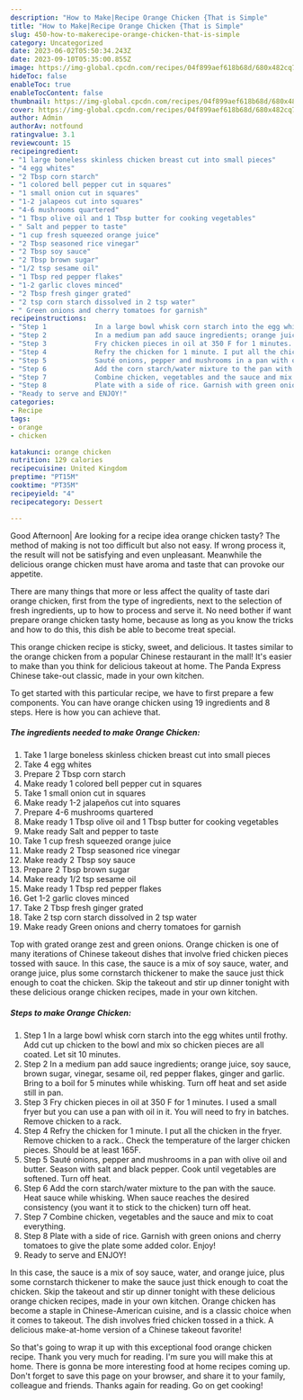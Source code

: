 ```yaml
---
description: "How to Make|Recipe Orange Chicken {That is Simple"
title: "How to Make|Recipe Orange Chicken {That is Simple"
slug: 450-how-to-makerecipe-orange-chicken-that-is-simple
category: Uncategorized
date: 2023-06-02T05:50:34.243Z
date: 2023-09-10T05:35:00.855Z
image: https://img-global.cpcdn.com/recipes/04f899aef618b68d/680x482cq70/orange-chicken-recipe-main-photo.jpg
hideToc: false
enableToc: true
enableTocContent: false
thumbnail: https://img-global.cpcdn.com/recipes/04f899aef618b68d/680x482cq70/orange-chicken-recipe-main-photo.jpg
cover: https://img-global.cpcdn.com/recipes/04f899aef618b68d/680x482cq70/orange-chicken-recipe-main-photo.jpg
author: Admin
authorAv: notfound
ratingvalue: 3.1
reviewcount: 15
recipeingredient:
- "1 large boneless skinless chicken breast cut into small pieces"
- "4 egg whites"
- "2 Tbsp corn starch"
- "1 colored bell pepper cut in squares"
- "1 small onion cut in squares"
- "1-2 jalapeos cut into squares"
- "4-6 mushrooms quartered"
- "1 Tbsp olive oil and 1 Tbsp butter for cooking vegetables"
- " Salt and pepper to taste"
- "1 cup fresh squeezed orange juice"
- "2 Tbsp seasoned rice vinegar"
- "2 Tbsp soy sauce"
- "2 Tbsp brown sugar"
- "1/2 tsp sesame oil"
- "1 Tbsp red pepper flakes"
- "1-2 garlic cloves minced"
- "2 Tbsp fresh ginger grated"
- "2 tsp corn starch dissolved in 2 tsp water"
- " Green onions and cherry tomatoes for garnish"
recipeinstructions:
- "Step 1            In a large bowl whisk corn starch into the egg whites until frothy. Add cut up chicken to the bowl and mix so chicken pieces are all coated. Let sit 10 minutes."
- "Step 2            In a medium pan add sauce ingredients; orange juice, soy sauce, brown sugar, vinegar, sesame oil, red pepper flakes, ginger and garlic. Bring to a boil for 5 minutes while whisking. Turn off heat and set aside still in pan."
- "Step 3            Fry chicken pieces in oil at 350 F for 1 minutes. I used a small fryer but you can use a pan with oil in it. You will need to fry in batches. Remove chicken to a rack."
- "Step 4            Refry the chicken for 1 minute. I put all the chicken in the fryer. Remove chicken to a rack.. Check the temperature of the larger chicken pieces. Should be at least 165F."
- "Step 5            Sauté onions, pepper and mushrooms in a pan with olive oil and butter. Season with salt and black pepper. Cook until vegetables are softened. Turn off heat."
- "Step 6            Add the corn starch/water mixture to the pan with the sauce. Heat sauce while whisking. When sauce reaches the desired consistency (you want it to stick to the chicken) turn off heat."
- "Step 7            Combine chicken, vegetables and the sauce and mix to coat everything."
- "Step 8            Plate with a side of rice. Garnish with green onions and cherry tomatoes to give the plate some added color. Enjoy!"
- "Ready to serve and ENJOY!"
categories:
- Recipe
tags:
- orange
- chicken

katakunci: orange chicken 
nutrition: 129 calories
recipecuisine: United Kingdom
preptime: "PT15M"
cooktime: "PT35M"
recipeyield: "4"
recipecategory: Dessert

---
```



Good Afternoon| Are looking for a recipe idea orange chicken tasty? The method of making is not too difficult but also not easy. If wrong process it, the result will not be satisfying and even unpleasant. Meanwhile the delicious orange chicken must have aroma and taste that can provoke our appetite.






There are many things that more or less affect the quality of taste dari orange chicken, first from the type of ingredients, next to the selection of fresh ingredients, up to how to process and serve it. No need bother if want prepare orange chicken tasty home, because as long as you know the tricks and how to do this, this dish be able to become treat  special.


This orange chicken recipe is sticky, sweet, and delicious. It tastes similar to the orange chicken from a popular Chinese restaurant in the mall! It&#39;s easier to make than you think for delicious takeout at home. The Panda Express Chinese take-out classic, made in your own kitchen.


To get started with this particular recipe, we have to first prepare a few components. You can have orange chicken using 19 ingredients and 8 steps. Here is how you can achieve that.

<!--inarticleads1-->

##### The ingredients needed to make Orange Chicken:

1. Take 1 large boneless skinless chicken breast cut into small pieces
1. Take 4 egg whites
1. Prepare 2 Tbsp corn starch
1. Make ready 1 colored bell pepper cut in squares
1. Take 1 small onion cut in squares
1. Make ready 1-2 jalapeños cut into squares
1. Prepare 4-6 mushrooms quartered
1. Make ready 1 Tbsp olive oil and 1 Tbsp butter for cooking vegetables
1. Make ready  Salt and pepper to taste
1. Take 1 cup fresh squeezed orange juice
1. Make ready 2 Tbsp seasoned rice vinegar
1. Make ready 2 Tbsp soy sauce
1. Prepare 2 Tbsp brown sugar
1. Make ready 1/2 tsp sesame oil
1. Make ready 1 Tbsp red pepper flakes
1. Get 1-2 garlic cloves minced
1. Take 2 Tbsp fresh ginger grated
1. Take 2 tsp corn starch dissolved in 2 tsp water
1. Make ready  Green onions and cherry tomatoes for garnish


Top with grated orange zest and green onions. Orange chicken is one of many iterations of Chinese takeout dishes that involve fried chicken pieces tossed with sauce. In this case, the sauce is a mix of soy sauce, water, and orange juice, plus some cornstarch thickener to make the sauce just thick enough to coat the chicken. Skip the takeout and stir up dinner tonight with these delicious orange chicken recipes, made in your own kitchen. 

<!--inarticleads2-->

##### Steps to make Orange Chicken:

1. Step 1            In a large bowl whisk corn starch into the egg whites until frothy. Add cut up chicken to the bowl and mix so chicken pieces are all coated. Let sit 10 minutes.
1. Step 2            In a medium pan add sauce ingredients; orange juice, soy sauce, brown sugar, vinegar, sesame oil, red pepper flakes, ginger and garlic. Bring to a boil for 5 minutes while whisking. Turn off heat and set aside still in pan.
1. Step 3            Fry chicken pieces in oil at 350 F for 1 minutes. I used a small fryer but you can use a pan with oil in it. You will need to fry in batches. Remove chicken to a rack.
1. Step 4            Refry the chicken for 1 minute. I put all the chicken in the fryer. Remove chicken to a rack.. Check the temperature of the larger chicken pieces. Should be at least 165F.
1. Step 5            Sauté onions, pepper and mushrooms in a pan with olive oil and butter. Season with salt and black pepper. Cook until vegetables are softened. Turn off heat.
1. Step 6            Add the corn starch/water mixture to the pan with the sauce. Heat sauce while whisking. When sauce reaches the desired consistency (you want it to stick to the chicken) turn off heat.
1. Step 7            Combine chicken, vegetables and the sauce and mix to coat everything.
1. Step 8            Plate with a side of rice. Garnish with green onions and cherry tomatoes to give the plate some added color. Enjoy!
1. Ready to serve and ENJOY!

In this case, the sauce is a mix of soy sauce, water, and orange juice, plus some cornstarch thickener to make the sauce just thick enough to coat the chicken. Skip the takeout and stir up dinner tonight with these delicious orange chicken recipes, made in your own kitchen. Orange chicken has become a staple in Chinese-American cuisine, and is a classic choice when it comes to takeout. The dish involves fried chicken tossed in a thick. A delicious make-at-home version of a Chinese takeout favorite! 

So that's going to wrap it up with this exceptional food orange chicken recipe. Thank you very much for reading. I'm sure you will make this at home. There is gonna be more interesting food at home recipes coming up. Don't forget to save this page on your browser, and share it to your family, colleague and friends. Thanks again for reading. Go on get cooking!
